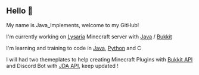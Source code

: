 ## Hello 👋 
My name is Java_Implements, welcome to my GitHub!


I'm currently working on [Lysaria](https://lysaria.fr) Minecraft server with [Java](https://www.java.com/) / [Bukkit](https://bukkit.org/) 

I'm learning and training to code in [Java](https://www.java.com/), [Python](https://www.python.org/) and C

I will had two themeplates to help creating Minecraft Plugins with [Bukkit API](https://bukkit.org/) and Discord Bot with [JDA API](https://github.com/DV8FromTheWorld/JDA), keep updated !
<!--
**JavaImplements/JavaImplements** is a ✨ _special_ ✨ repository because its `README.md` (this file) appears on your GitHub profile.

Here are some ideas to get you started:

- 🔭 I’m currently working on ...
- 🌱 I’m currently learning ...
- 👯 I’m looking to collaborate on ...
- 🤔 I’m looking for help with ...
- 💬 Ask me about ...
- 📫 How to reach me: ...
- 😄 Pronouns: ...
- ⚡ Fun fact: ...
-->
